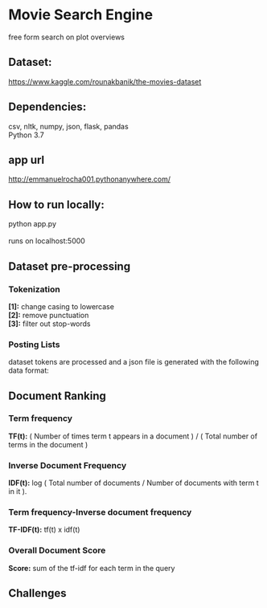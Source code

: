 # Movie Search Engine


free form search on plot overviews
## Dataset:
https://www.kaggle.com/rounakbanik/the-movies-dataset


## Dependencies:
csv, nltk, numpy, json, flask, pandas <br/>
Python 3.7

## app url
http://emmanuelrocha001.pythonanywhere.com/

## How to run locally:
python app.py <br/> <br/>
runs on localhost:5000


## Dataset pre-processing
### Tokenization
  __[1]:__ change casing to lowercase <br/>
  __[2]:__ remove punctuation <br/>
  __[3]:__ filter out stop-words <br/>

### Posting Lists
 dataset tokens are processed and a json file is generated with the following data format: <br/>

## Document Ranking

### Term frequency
__TF(t):__ ( Number of times term t appears in a document ) / ( Total number of terms in the document )
### Inverse Document Frequency
__IDF(t):__ log ( Total number of documents / Number of documents with term t in it ).
### Term frequency-Inverse document frequency
__TF-IDF(t):__ tf(t) x idf(t)
### Overall Document Score
__Score:__  sum of the tf-idf for each term in the query

## Challenges
